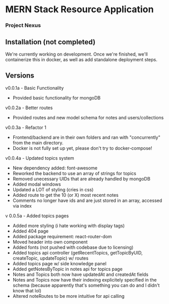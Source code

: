 
# MERN Stack Resource Application
### Project Nexus

## Installation (not completed)
We're currently working on development. Once we're finished, we'll containerize this in docker, as well as add standalone deployment steps.


## Versions

v0.0.1a - Basic Functionality
- Provided basic functionality for mongoDB

v0.0.2a - Better routes
- Provided routes and new model schema for notes and users/collections

v0.0.3a - Refactor 1
- Frontend/backend are in their own folders and ran with "concurrently" from the main directory.
- Docker is not fully set up yet, please don't try to docker-compose!

v0.0.4a - Updated topics system
- New dependency added: font-awesome
- Reworked the backend to use an array of strings for topics
- Removed unecessary UIDs that are already handled by mongoDB
- Added modal windows
- Updated a LOT of styling (cries in css)
- Added route to get the 10 (or X) most recent notes
- Comments no longer have ids and are just stored in an array, accessed via index

v 0.0.5a - Added topics pages
- Added more styling (i hate working with display tags)
- Added 404 page
- Added package requirement: react-router-dom
- Moved header into own component
- Added fonts (not pushed with codebase due to licensing)
- Added topics api controller (getRecentTopics, getTopicByUID, createTopic, updateTopic) w/ routes
- Added topics page w/ side knowledge panel
- Added getNotesByTopic in notes api for topics page
- Notes and Topics both now have updatedAt and createdAt fields
- Notes and Topics now have their indexing explicitely specified in the schema (because apparently that's something you can do and I didn't know that lol)
- Altered noteRoutes to be more intuitive for api calling